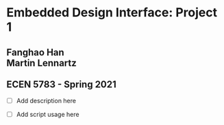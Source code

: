 
<h1>Embedded Design Interface: Project 1</h1>

<h2>
Fanghao Han<br />
Martin Lennartz<br />
<br />
ECEN 5783 - Spring 2021
</h2>

- [ ] Add description here

- [ ] Add script usage here

